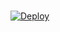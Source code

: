 #

[![Deploy](https://www.herokucdn.com/deploy/button.svg)](https://heroku.com/deploy?template=https://github.com/BotMasterOfficial/EmmaMiller)
  
